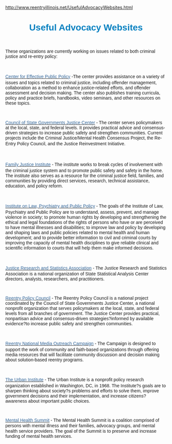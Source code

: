 http://www.reentryillinois.net/UsefulAdvocacyWebsites.html
<H1 style="TEXT-ALIGN: center"><SPAN style="FONT-FAMILY: Arial,Helvetica,sans-serif; COLOR: rgb(0,128,192)">Useful Advocacy Websites</SPAN><BR></H1>
<P></P>
<P></P>
<P style="TEXT-ALIGN: center">&nbsp;</P>
<P></P>
<P class=MsoNormal><SPAN class=WEBON_FONT style="FONT-FAMILY: Arial,Helvetica,Sans-serif"><SPAN class=WEBON_SIZE style="FONT-SIZE: 14px">These organizations are currently working on issues&nbsp;related&nbsp;to both criminal justice and re-entry policy:</SPAN></SPAN></P>
<P class=MsoNormal><BR></P><SPAN class=WEBON_FONT style="FONT-FAMILY: Arial,Helvetica,Sans-serif"><SPAN class=WEBON_SIZE style="FONT-SIZE: 14px"></SPAN></SPAN>
<P class=MsoNormal><SPAN style='FONT-FAMILY: "Times New Roman","serif"'><A href="http://www.cepp.com/" target=_blank><SPAN style='FONT-FAMILY: "Calibri","sans-serif"; COLOR: blue'><SPAN class=WEBON_FONT style="FONT-FAMILY: Arial,Helvetica,Sans-serif"><SPAN class=WEBON_SIZE style="FONT-SIZE: 14px"><SPAN class=WEBON_COLOR style="COLOR: rgb(51,102,153)">Center for Effective Public Policy</SPAN></SPAN></SPAN></SPAN></A><SPAN class=WEBON_FONT style="FONT-FAMILY: Arial,Helvetica,Sans-serif"><SPAN class=WEBON_SIZE style="FONT-SIZE: 14px"> </SPAN></SPAN></SPAN><SPAN style="FONT-SIZE: 13.5pt; LINE-HEIGHT: 115%"><SPAN class=WEBON_FONT style="FONT-FAMILY: Arial,Helvetica,Sans-serif"><SPAN class=WEBON_SIZE style="FONT-SIZE: 14px">-</SPAN></SPAN></SPAN><SPAN class=WEBON_FONT style="FONT-FAMILY: Arial,Helvetica,Sans-serif"><SPAN class=WEBON_SIZE style="FONT-SIZE: 14px">The center provides assistance on a variety of issues and topics related to criminal justice, including offender management, collaboration as a method to enhance justice-related efforts, and offender assessment and decision making. The center also publishes training curricula, policy and practice briefs, handbooks, video seminars, and other resources on these topics. <BR></SPAN></SPAN></P>
<P class=MsoNormal><BR></P><SPAN class=WEBON_FONT style="FONT-FAMILY: Arial,Helvetica,Sans-serif"><SPAN class=WEBON_SIZE style="FONT-SIZE: 14px"></SPAN></SPAN>
<P class=MsoNormal><A href="http://justicecenter.csg.org/" target=_blank><SPAN style="COLOR: blue"><SPAN class=WEBON_FONT style="FONT-FAMILY: Arial,Helvetica,Sans-serif"><SPAN class=WEBON_SIZE style="FONT-SIZE: 14px"><SPAN class=WEBON_COLOR style="COLOR: rgb(51,102,153)">Council of State Governments Justice Center</SPAN></SPAN></SPAN></SPAN></A><SPAN class=WEBON_FONT style="FONT-FAMILY: Arial,Helvetica,Sans-serif"><SPAN class=WEBON_SIZE style="FONT-SIZE: 14px"> - The center serves policymakers at the local, state, and federal levels. It provides practical advice and consensus-driven strategies to increase public safety and strengthen communities. Current projects include the Criminal Justice/Mental Health Consensus Project, the Re-Entry Policy Council, and the Justice Reinvestment Initiative.</SPAN></SPAN><SPAN style="FONT-SIZE: 13.5pt; LINE-HEIGHT: 115%"><SPAN class=WEBON_FONT style="FONT-FAMILY: Arial,Helvetica,Sans-serif"><SPAN class=WEBON_SIZE style="FONT-SIZE: 14px">&nbsp; <BR></SPAN></SPAN></SPAN></P>
<P class=MsoNormal><BR></P><SPAN class=WEBON_FONT style="FONT-FAMILY: Arial,Helvetica,Sans-serif"><SPAN class=WEBON_SIZE style="FONT-SIZE: 14px"></SPAN></SPAN>
<P class=MsoNormal><SPAN style="FONT-SIZE: 13.5pt; LINE-HEIGHT: 115%"><A href="http://www.familyjustice.org/" target=_blank><SPAN style="FONT-SIZE: 11pt; COLOR: blue; LINE-HEIGHT: 115%"><SPAN class=WEBON_FONT style="FONT-FAMILY: Arial,Helvetica,Sans-serif"><SPAN class=WEBON_SIZE style="FONT-SIZE: 14px"><SPAN class=WEBON_COLOR style="COLOR: rgb(51,102,153)">Family Justice Institute</SPAN></SPAN></SPAN></SPAN></A><SPAN class=WEBON_FONT style="FONT-FAMILY: Arial,Helvetica,Sans-serif"><SPAN class=WEBON_SIZE style="FONT-SIZE: 14px"> - </SPAN></SPAN></SPAN><SPAN class=WEBON_FONT style="FONT-FAMILY: Arial,Helvetica,Sans-serif"><SPAN class=WEBON_SIZE style="FONT-SIZE: 14px">The institute works to break cycles of involvement with the criminal justice system and to promote public safety and safety in the home. The institute also serves as a resource for the criminal justice field, families, and communities by providing direct services, research, technical assistance, education, and policy reform.</SPAN></SPAN></P>
<P class=MsoNormal><BR></P><SPAN class=WEBON_FONT style="FONT-FAMILY: Arial,Helvetica,Sans-serif"><SPAN class=WEBON_SIZE style="FONT-SIZE: 14px"></SPAN></SPAN>
<P class=MsoNormal><SPAN style="FONT-SIZE: 13.5pt; LINE-HEIGHT: 115%"><A href="http://www.ilppp.virginia.edu/" target=_blank><SPAN style="FONT-SIZE: 11pt; COLOR: blue; LINE-HEIGHT: 115%"><SPAN class=WEBON_FONT style="FONT-FAMILY: Arial,Helvetica,Sans-serif"><SPAN class=WEBON_SIZE style="FONT-SIZE: 14px"><SPAN class=WEBON_COLOR style="COLOR: rgb(51,102,153)">Institute on Law, Psychiatry and Public Policy</SPAN></SPAN></SPAN></SPAN></A><SPAN class=WEBON_FONT style="FONT-FAMILY: Arial,Helvetica,Sans-serif"><SPAN class=WEBON_SIZE style="FONT-SIZE: 14px"> - </SPAN></SPAN></SPAN><SPAN class=WEBON_FONT style="FONT-FAMILY: Arial,Helvetica,Sans-serif"><SPAN class=WEBON_SIZE style="FONT-SIZE: 14px">The goals of the Institute of Law, Psychiatry and Public Policy are to understand, assess, prevent, and manage violence in society; to promote human rights by developing and strengthening the ethical and legal foundations of the rights of persons who have or are perceived to have mental illnesses and disabilities; to improve law and policy by developing and shaping laws and public policies related to mental health and human development; and to provide better information to civil and criminal courts by improving the capacity of mental health disciplines to give reliable clinical and scientific information to courts that will help them make informed decisions.</SPAN></SPAN></P>
<P class=MsoNormal><BR></P><SPAN class=WEBON_FONT style="FONT-FAMILY: Arial,Helvetica,Sans-serif"><SPAN class=WEBON_SIZE style="FONT-SIZE: 14px"></SPAN></SPAN>
<P class=MsoNormal><SPAN style="FONT-SIZE: 13.5pt; LINE-HEIGHT: 115%"><A href="http://www.jrsainfo.org/" target=_blank><SPAN style="FONT-SIZE: 11pt; COLOR: blue; LINE-HEIGHT: 115%"><SPAN class=WEBON_FONT style="FONT-FAMILY: Arial,Helvetica,Sans-serif"><SPAN class=WEBON_SIZE style="FONT-SIZE: 14px"><SPAN class=WEBON_COLOR style="COLOR: rgb(51,102,153)">Justice Research and Statistics Association</SPAN></SPAN></SPAN></SPAN></A><SPAN class=WEBON_FONT style="FONT-FAMILY: Arial,Helvetica,Sans-serif"><SPAN class=WEBON_SIZE style="FONT-SIZE: 14px"> - </SPAN></SPAN></SPAN><SPAN class=WEBON_FONT style="FONT-FAMILY: Arial,Helvetica,Sans-serif"><SPAN class=WEBON_SIZE style="FONT-SIZE: 14px">The Justice Research and Statistics Association is a national organization of State Statistical Analysis Center directors, analysts, researchers, and practitioners.</SPAN></SPAN></P><SPAN class=WEBON_FONT style="FONT-FAMILY: Arial,Helvetica,Sans-serif"><SPAN class=WEBON_SIZE style="FONT-SIZE: 14px"></SPAN></SPAN>
<P class=MsoNormal><SPAN style='FONT-FAMILY: "Times New Roman","serif"'><SPAN class=WEBON_FONT style="FONT-FAMILY: Arial,Helvetica,Sans-serif"><SPAN class=WEBON_SIZE style="FONT-SIZE: 14px">&nbsp;</SPAN></SPAN></SPAN></P><SPAN class=WEBON_FONT style="FONT-FAMILY: Arial,Helvetica,Sans-serif"><SPAN class=WEBON_SIZE style="FONT-SIZE: 14px"></SPAN></SPAN>
<P class=MsoNormal><A href="http://reentrypolicy.org/" target=_blank><SPAN style="COLOR: blue"><SPAN class=WEBON_FONT style="FONT-FAMILY: Arial,Helvetica,Sans-serif"><SPAN class=WEBON_SIZE style="FONT-SIZE: 14px"><SPAN class=WEBON_COLOR style="COLOR: rgb(51,102,153)">Reentry Policy Council</SPAN></SPAN></SPAN></SPAN></A><SPAN class=WEBON_FONT style="FONT-FAMILY: Arial,Helvetica,Sans-serif"><SPAN class=WEBON_SIZE style="FONT-SIZE: 14px"> - The&nbsp;Reentry Policy Council is a national project coordinated by the Council of State Governments Justice Center, a national nonprofit organization that serves policymakers at the local, state, and federal levels from all branches of government. The Justice Center provides practical, nonpartisan advice and consensus-driven strategies?informed by available evidence?to increase public safety and strengthen communities.</SPAN></SPAN></P><SPAN class=WEBON_FONT style="FONT-FAMILY: Arial,Helvetica,Sans-serif"><SPAN class=WEBON_SIZE style="FONT-SIZE: 14px"></SPAN></SPAN>
<P class=MsoNormal><SPAN style='FONT-FAMILY: "Times New Roman","serif"'><SPAN class=WEBON_FONT style="FONT-FAMILY: Arial,Helvetica,Sans-serif"><SPAN class=WEBON_SIZE style="FONT-SIZE: 14px">&nbsp;</SPAN></SPAN></SPAN></P><SPAN class=WEBON_FONT style="FONT-FAMILY: Arial,Helvetica,Sans-serif"><SPAN class=WEBON_SIZE style="FONT-SIZE: 14px"></SPAN></SPAN>
<P class=MsoNormal><U><A href="http://www.outreachextensions.com/portfolio/view/reentry_national_media_outreach_campaign/" target=_blank><SPAN style="COLOR: blue"><SPAN class=WEBON_FONT style="FONT-FAMILY: Arial,Helvetica,Sans-serif"><SPAN class=WEBON_SIZE style="FONT-SIZE: 14px"><SPAN class=WEBON_COLOR style="COLOR: rgb(51,102,153)">Reentry National Media Outreach Campaign</SPAN></SPAN></SPAN></SPAN></A></U><SPAN class=WEBON_FONT style="FONT-FAMILY: Arial,Helvetica,Sans-serif"><SPAN class=WEBON_SIZE style="FONT-SIZE: 14px"> </SPAN></SPAN><SPAN style="FONT-SIZE: 13.5pt; LINE-HEIGHT: 115%"><SPAN class=WEBON_FONT style="FONT-FAMILY: Arial,Helvetica,Sans-serif"><SPAN class=WEBON_SIZE style="FONT-SIZE: 14px">- </SPAN></SPAN></SPAN><SPAN class=WEBON_FONT style="FONT-FAMILY: Arial,Helvetica,Sans-serif"><SPAN class=WEBON_SIZE style="FONT-SIZE: 14px">The Campaign is designed to support the work of community and faith-based organizations through offering media resources that will facilitate community discussion and decision making about solution-based reentry programs.</SPAN></SPAN></P><SPAN class=WEBON_FONT style="FONT-FAMILY: Arial,Helvetica,Sans-serif"><SPAN class=WEBON_SIZE style="FONT-SIZE: 14px"></SPAN></SPAN>
<P class=MsoNormal><SPAN style='FONT-FAMILY: "Times New Roman","serif"'><SPAN class=WEBON_FONT style="FONT-FAMILY: Arial,Helvetica,Sans-serif"><SPAN class=WEBON_SIZE style="FONT-SIZE: 14px">&nbsp;</SPAN></SPAN></SPAN></P><SPAN class=WEBON_FONT style="FONT-FAMILY: Arial,Helvetica,Sans-serif"><SPAN class=WEBON_SIZE style="FONT-SIZE: 14px"></SPAN></SPAN>
<P class=MsoNormal><SPAN style="FONT-SIZE: 13.5pt; LINE-HEIGHT: 115%"><A href="http://urbaninstitute.org/justice/index.cfm" target=_blank><SPAN style="FONT-SIZE: 11pt; COLOR: blue; LINE-HEIGHT: 115%"><SPAN class=WEBON_FONT style="FONT-FAMILY: Arial,Helvetica,Sans-serif"><SPAN class=WEBON_SIZE style="FONT-SIZE: 14px"><SPAN class=WEBON_COLOR style="COLOR: rgb(51,102,153)">The Urban Institute</SPAN></SPAN></SPAN></SPAN></A><SPAN class=WEBON_FONT style="FONT-FAMILY: Arial,Helvetica,Sans-serif"><SPAN class=WEBON_SIZE style="FONT-SIZE: 14px"> - </SPAN></SPAN></SPAN><SPAN class=WEBON_FONT style="FONT-FAMILY: Arial,Helvetica,Sans-serif"><SPAN class=WEBON_SIZE style="FONT-SIZE: 14px">The Urban Institute is a nonprofit policy research organization established in Washington, DC, in 1968. The Institute?s goals are to sharpen thinking about society?s problems and efforts to solve them, improve government decisions and their implementation, and increase citizens? awareness about important public choices.</SPAN></SPAN></P><SPAN class=WEBON_FONT style="FONT-FAMILY: Arial,Helvetica,Sans-serif"><SPAN class=WEBON_SIZE style="FONT-SIZE: 14px"></SPAN></SPAN>
<P class=MsoNormal><SPAN style='FONT-FAMILY: "Times New Roman","serif"'><SPAN class=WEBON_FONT style="FONT-FAMILY: Arial,Helvetica,Sans-serif"><SPAN class=WEBON_SIZE style="FONT-SIZE: 14px">&nbsp;</SPAN></SPAN></SPAN></P><SPAN class=WEBON_FONT style="FONT-FAMILY: Arial,Helvetica,Sans-serif"><SPAN class=WEBON_SIZE style="FONT-SIZE: 14px"></SPAN></SPAN><U><SPAN style='FONT-SIZE: 11pt; FONT-FAMILY: "Calibri","sans-serif"; LINE-HEIGHT: 115%'><A href="http://www.law.uchicago.edu/node/1284" target=_blank><SPAN style="COLOR: blue"><SPAN class=WEBON_FONT style="FONT-FAMILY: Arial,Helvetica,Sans-serif"><SPAN class=WEBON_SIZE style="FONT-SIZE: 14px"><SPAN class=WEBON_COLOR style="COLOR: rgb(51,102,153)">Mental Health Summit</SPAN></SPAN></SPAN></SPAN></A></SPAN></U><SPAN style='FONT-SIZE: 11pt; FONT-FAMILY: "Calibri","sans-serif"; LINE-HEIGHT: 115%'><SPAN class=WEBON_FONT style="FONT-FAMILY: Arial,Helvetica,Sans-serif"><SPAN class=WEBON_SIZE style="FONT-SIZE: 14px"> - The Mental Health&nbsp;Summit is a coalition comprised of persons with&nbsp;mental&nbsp;illness and their families, advocacy groups, and mental health service providers. The&nbsp;goal of the Summit is to preserve and increase funding of mental health services. </SPAN></SPAN><BR></SPAN>
<P><SPAN class=WEBON_FONT style="FONT-FAMILY: Arial,Helvetica,Sans-serif"><SPAN class=WEBON_SIZE style="FONT-SIZE: 14px"></SPAN></SPAN></P>
<P><BR></P>
<DIV class=clr></DIV>
